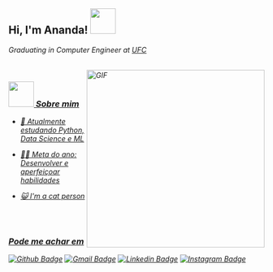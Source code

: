 <h2> Hi, I'm Ananda! <img src="https://media.giphy.com/media/mGcNjsfWAjY5AEZNw6/giphy.gif" width="50"></h2>
<p><em>Graduating in Computer Engineer at <a href="http://www.ufc.br/"> UFC<em></p>
<br />
<img align="right" alt="GIF" src="https://cdn.dribbble.com/users/2238041/screenshots/4763918/working.gif" width="350" />

### <img src="https://media.giphy.com/media/VgCDAzcKvsR6OM0uWg/giphy.gif" width="50"> Sobre mim  

- <p><em><em>🧠 Atualmente estudando Python, Data Science e ML</p>
- <p><em>👩‍💻 Meta do ano: Desenvolver e aperfeiçoar habilidades<em></p>
- <p><em>😺 I'm a cat person<em></p>
<br />
<br />


### Pode me achar em
[![Github Badge](https://img.shields.io/badge/-Github-000?style=flat-square&logo=Github&logoColor=white&link=https://github.com/anandanobre)](https://github.com/anandanobre)
[![Gmail Badge](https://img.shields.io/badge/-Gmail-white?style=flat-square&logo=Gmail&logoColor=#E4405F&link=mailto:anandakarenbn@gmail.com)](mailto:anandakarenbn@gmail.com)
[![Linkedin Badge](https://img.shields.io/badge/-LinkedIn-blue?style=flat-square&logo=Linkedin&logoColor=white&link=https://https://www.linkedin.com/in/ananda-nobre/)](https://www.linkedin.com/in/ananda-nobre/)
[![Instagram Badge](https://img.shields.io/badge/-Instagram-E4405F?style=flat-square&logo=Instagram&logoColor=white&link=https://www.instagram.com/anndkren/)](https://www.instagram.com/anndkren/)

